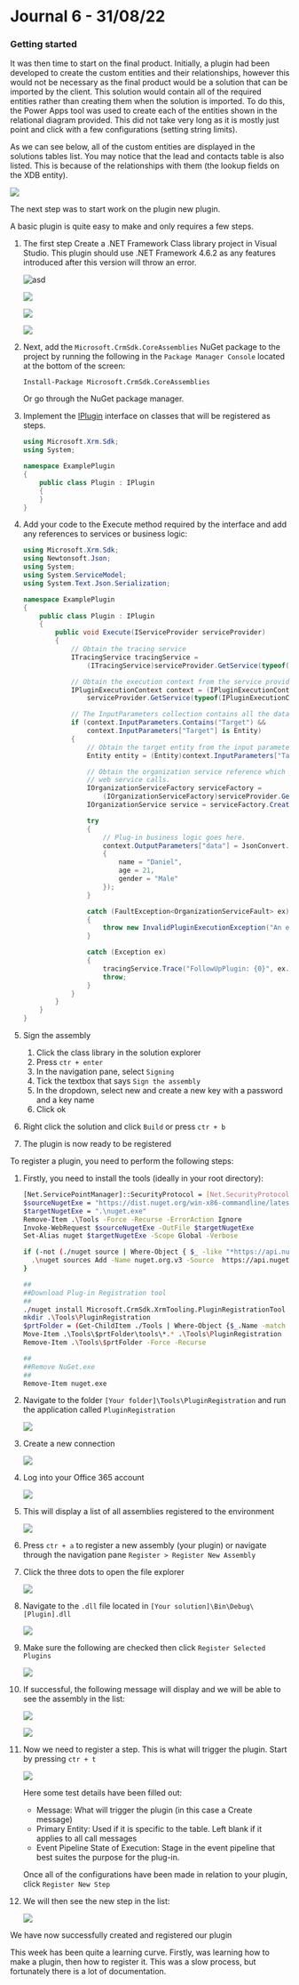# Journal 6 - 31/08/22
### Getting started

It was then time to start on the final product. Initially, a plugin had been developed to create the custom entities and their relationships, however this would not be necessary as the final product would be a solution that can be imported by the client. This solution would contain all of the required entities rather than creating them when the solution is imported. To do this, the Power Apps tool was used to create each of the entities shown in the relational diagram provided. This did not take very long as it is mostly just point and click with a few configurations (setting string limits).

As we can see below, all of the custom entities are displayed in the solutions tables list. You may notice that the lead and contacts table is also listed. This is because of the relationships with them (the lookup fields on the XDB entity).

![](https://i.imgur.com/EOhqvQq.png)

The next step was to start work on the plugin new plugin. 

A basic plugin is quite easy to make and only requires a few steps.

1. The first step Create a .NET Framework Class library project in Visual Studio. This plugin should use .NET Framework 4.6.2 as any features introduced after this version will throw an error.

   ![asd](https://imgur.com/wjYiJEp.jpg)

   ![](https://imgur.com/mYcm5nX.jpg)

   ![](https://imgur.com/ajd4ruF.jpg)

   ![](https://imgur.com/fZatnZy.jpg)

2. Next, add the `Microsoft.CrmSdk.CoreAssemblies` NuGet package to the project by running the following in the `Package Manager Console` located at the bottom of the screen:

   ```turtle
   Install-Package Microsoft.CrmSdk.CoreAssemblies
   ```

   Or go through the NuGet package manager.

3. Implement the [IPlugin](https://learn.microsoft.com/en-us/dotnet/api/microsoft.xrm.sdk.iplugin) interface on classes that will be registered as steps.

   ```c#
   using Microsoft.Xrm.Sdk;
   using System;
   
   namespace ExamplePlugin
   {
       public class Plugin : IPlugin
       {
       }
   }
   ```

4. Add your code to the Execute method required by the interface and add any references to services or business logic:

   ```c#
   using Microsoft.Xrm.Sdk;
   using Newtonsoft.Json;
   using System;
   using System.ServiceModel;
   using System.Text.Json.Serialization;
   
   namespace ExamplePlugin
   {
       public class Plugin : IPlugin
       {
           public void Execute(IServiceProvider serviceProvider)
           {
               // Obtain the tracing service
               ITracingService tracingService =
                   (ITracingService)serviceProvider.GetService(typeof(ITracingService));
   
               // Obtain the execution context from the service provider.  
               IPluginExecutionContext context = (IPluginExecutionContext)
                   serviceProvider.GetService(typeof(IPluginExecutionContext));
   
               // The InputParameters collection contains all the data passed in the message request.  
               if (context.InputParameters.Contains("Target") &&
                   context.InputParameters["Target"] is Entity)
               {
                   // Obtain the target entity from the input parameters.  
                   Entity entity = (Entity)context.InputParameters["Target"];
   
                   // Obtain the organization service reference which you will need for  
                   // web service calls.  
                   IOrganizationServiceFactory serviceFactory =
                       (IOrganizationServiceFactory)serviceProvider.GetService(typeof(IOrganizationServiceFactory));
                   IOrganizationService service = serviceFactory.CreateOrganizationService(context.UserId);
   
                   try
                   {
                       // Plug-in business logic goes here.  
                       context.OutputParameters["data"] = JsonConvert.SerializeObject(new
                       {
                           name = "Daniel",
                           age = 21,
                           gender = "Male"
                       });
                   }
   
                   catch (FaultException<OrganizationServiceFault> ex)
                   {
                       throw new InvalidPluginExecutionException("An error occurred in FollowUpPlugin.", ex);
                   }
   
                   catch (Exception ex)
                   {
                       tracingService.Trace("FollowUpPlugin: {0}", ex.ToString());
                       throw;
                   }
               }
           }
       }
   }
   ```

5. Sign the assembly
   1. Click the class library in the solution explorer
   2. Press `ctr + enter`
   3. In the navigation pane, select `Signing`
   4. Tick the textbox that says `Sign the assembly`
   5. In the dropdown, select new and create a new key with a password and a key name
   6. Click ok
6. Right click the solution and click `Build` or press `ctr + b`
7. The plugin is now ready to be registered

To register a plugin, you need to perform the following steps:

1. Firstly, you need to install the tools (ideally in your root directory):

   ```bash
   [Net.ServicePointManager]::SecurityProtocol = [Net.SecurityProtocolType]::Tls12
   $sourceNugetExe = "https://dist.nuget.org/win-x86-commandline/latest/nuget.exe"
   $targetNugetExe = ".\nuget.exe"
   Remove-Item .\Tools -Force -Recurse -ErrorAction Ignore
   Invoke-WebRequest $sourceNugetExe -OutFile $targetNugetExe
   Set-Alias nuget $targetNugetExe -Scope Global -Verbose
   
   if (-not (./nuget source | Where-Object { $_ -like "*https://api.nuget.org/v3/index.json*"})) {
     .\nuget sources Add -Name nuget.org.v3 -Source  https://api.nuget.org/v3/index.json
   }
   
   ##
   ##Download Plug-in Registration tool
   ##
   ./nuget install Microsoft.CrmSdk.XrmTooling.PluginRegistrationTool -O .\Tools
   mkdir .\Tools\PluginRegistration
   $prtFolder = (Get-ChildItem ./Tools | Where-Object {$_.Name -match 'Microsoft.CrmSdk.XrmTooling.PluginRegistrationTool.'}).Name
   Move-Item .\Tools\$prtFolder\tools\*.* .\Tools\PluginRegistration
   Remove-Item .\Tools\$prtFolder -Force -Recurse
   
   ##
   ##Remove NuGet.exe
   ##
   Remove-Item nuget.exe
   ```

2. Navigate to the folder ``[Your folder]\Tools\PluginRegistration`` and run the application called `PluginRegistration`

   ![](https://imgur.com/aK03ee8.jpg)

3. Create a new connection

   ![](https://imgur.com/5R8Pk3W.jpg)

4. Log into your Office 365 account

   ![](https://imgur.com/eoMoMDp.jpg)

5. This will display a list of all assemblies registered to the environment

   ![](https://imgur.com/GooVXe3.jpg)

6. Press `ctr + a` to register a new assembly (your plugin) or navigate through the navigation pane `Register > Register New Assembly`

7. Click the three dots to open the file explorer

   ![](https://imgur.com/NntMNFx.jpg)

8. Navigate to the `.dll` file located in `[Your solution]\Bin\Debug\[Plugin].dll`

   ![](https://imgur.com/zTvcsFQ.jpg)

9. Make sure the following are checked then click `Register Selected Plugins`

   ![](https://imgur.com/5RD0F9G.jpg)

10. If successful, the following message will display and we will be able to see the assembly in the list:

    ![](https://imgur.com/EBblotl.jpg)

    ![](https://imgur.com/ekPfjsq.jpg)

11. Now we need to register a step. This is what will trigger the plugin. Start by pressing `ctr + t`

    ![](https://imgur.com/2tHqIiX.jpg)

    Here some test details have been filled out:

    - Message: What will trigger the plugin (in this case a Create message)
    - Primary Entity: Used if it is specific to the table. Left blank if it applies to all call messages
    - Event Pipeline State of Execution: Stage in the event pipeline that best suites the purpose for the plug-in.

    Once all of the configurations have been made in relation to your plugin, click `Register New Step`

12. We will then see the new step in the list:

    ![](https://imgur.com/ZbqQCEc.jpg)

We have now successfully created and registered our plugin


This week has been quite a learning curve. Firstly, was learning how to make a plugin, then how to register it. This was a slow process, but fortunately there is a lot of documentation.
